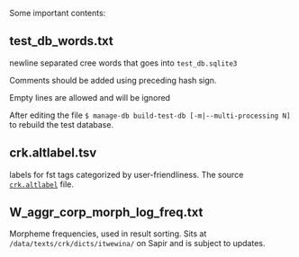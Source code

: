 Some important contents:

## test_db_words.txt

newline separated cree words that goes into `test_db.sqlite3`

Comments should be added using preceding hash sign.

Empty lines are allowed and will be ignored

After editing the file `$ manage-db build-test-db [-m|--multi-processing N]` to rebuild the test database.

## crk.altlabel.tsv

labels for fst tags categorized by user-friendliness. The source [`crk.altlabel`](https://gtsvn.uit.no/langtech/trunk/langs/crk/inc/paradigms/crk.altlabel) file.

## W_aggr_corp_morph_log_freq.txt

Morpheme frequencies, used in result sorting. Sits at `/data/texts/crk/dicts/itwewina/` on Sapir and is subject to updates. 